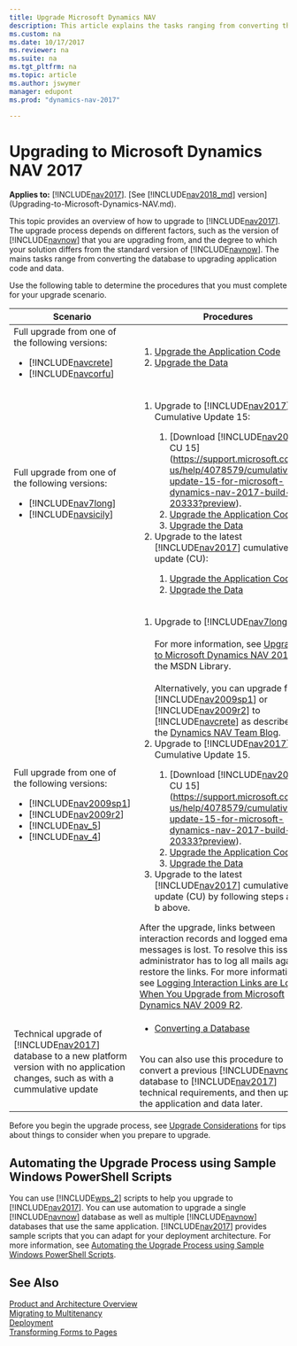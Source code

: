 ```yaml
---
title: Upgrade Microsoft Dynamics NAV
description: This article explains the tasks ranging from converting the database to upgrading application code and data for upgrading Microsoft Dynamics NAV.
ms.custom: na
ms.date: 10/17/2017
ms.reviewer: na
ms.suite: na
ms.tgt_pltfrm: na
ms.topic: article
ms.author: jswymer
manager: edupont
ms.prod: "dynamics-nav-2017"

---
```

# Upgrading to Microsoft Dynamics NAV 2017

**Applies to:** [!INCLUDE[nav2017](includes/nav2017.md)]. [See [!INCLUDE[nav2018_md](includes/nav2018_md.md)] version](Upgrading-to-Microsoft-Dynamics-NAV.md).

This topic provides an overview of how to upgrade to [!INCLUDE[nav2017](includes/nav2017.md)]. The upgrade process depends on different factors, such as the version of [!INCLUDE[navnow](includes/navnow_md.md)] that you are upgrading from, and the degree to which your solution differs from the standard version of [!INCLUDE[navnow](includes/navnow_md.md)]. The mains tasks range from converting the database to upgrading application code and data.

Use the following table to determine the procedures that you must complete for your upgrade scenario.

|  Scenario  |  Procedures  |  
|------------|--------------|  
|Full upgrade from one of the following versions:<ul><li>  [!INCLUDE[navcrete](includes/navcrete_md.md)]</li><li>   [!INCLUDE[navcorfu](includes/navcorfu_md.md)]</li></ul>|<ol><li>[Upgrade the Application Code](Upgrading-the-Application-Code-2017.md)</li><li>[Upgrade the Data](Upgrading-the-Data-2017.md)</li></ol>|  
|Full upgrade from one of the following versions:<ul><li>  [!INCLUDE[nav7long](includes/nav7long_md.md)]</li><li>[!INCLUDE[navsicily](includes/navsicily_md.md)]</li></ul>|<ol><li>Upgrade to [!INCLUDE[nav2017](includes/nav2017.md)] Cumulative Update 15:</li><ol><li>[Download [!INCLUDE[nav2017](includes/nav2017.md)] CU 15](https://support.microsoft.com/en-us/help/4078579/cumulative-update-15-for-microsoft-dynamics-nav-2017-build-20333?preview).<li>[Upgrade the Application Code](Upgrading-the-Application-Code-2017.md)</li><li>[Upgrade the Data](Upgrading-the-Data-2017.md)</li></ol><li>Upgrade to the latest [!INCLUDE[nav2017](includes/nav2017.md)] cumulative update (CU):</li><ol><li>[Upgrade the Application Code](Upgrading-the-Application-Code.md)</li><li>[Upgrade the Data](Upgrading-the-Data.md)</li></ol></ol>|  
|Full upgrade from one of the following versions:<ul><li>  [!INCLUDE[nav2009sp1](includes/nav2009sp1_md.md)]</li><li>[!INCLUDE[nav2009r2](includes/nav2009r2_md.md)]</li><li>  [!INCLUDE[nav_5](includes/nav_5_md.md)]</li><li>   [!INCLUDE[nav_4](includes/nav_4_md.md)]</li></ul>|<ol><li>Upgrade to [!INCLUDE[nav7long](includes/nav7long_md.md)].</br></br>For more information, see [Upgrading to Microsoft Dynamics NAV 2013](http://go.microsoft.com/fwlink/?LinkId=510382) in the MSDN Library.</br></br>Alternatively, you can upgrade from [!INCLUDE[nav2009sp1](includes/nav2009sp1_md.md)] or [!INCLUDE[nav2009r2](includes/nav2009r2_md.md)] to [!INCLUDE[navcrete](includes/navcrete_md.md)] as described on the [Dynamics NAV Team Blog](https://blogs.msdn.microsoft.com/nav/2014/11/09/cumulative-update-1-for-microsoft-dynamics-nav-2015-has-been-released/).</li><li>Upgrade to [!INCLUDE[nav2017](includes/nav2017.md)] Cumulative Update 15.</li><ol><li>[Download [!INCLUDE[nav2017](includes/nav2017.md)] CU 15](https://support.microsoft.com/en-us/help/4078579/cumulative-update-15-for-microsoft-dynamics-nav-2017-build-20333?preview).<li>[Upgrade the Application Code](Upgrading-the-Application-Code-2017.md)</li><li>[Upgrade the Data](Upgrading-the-Data-2017.md)</li></ol><li>Upgrade to the latest [!INCLUDE[nav2017](includes/nav2017.md)] cumulative update (CU) by following steps a and b above.</li></ol>After the upgrade, links between interaction records and logged email messages is lost. To resolve this issue, the administrator has to log all mails again to restore the links. For more information, see [Logging Interaction Links are Lost When You Upgrade from Microsoft Dynamics NAV 2009 R2](https://msdn.microsoft.com/en-us/library/hh167032%28v=nav.90%29.aspx#LoggingInteractionLinks).|
|Technical upgrade of [!INCLUDE[nav2017](includes/nav2017.md)] database to a new platform version with no application changes, such as with a cummulative update|<ul><li>[Converting a Database](Converting-a-Database-2017.md)</li></ul></br>You can also use this procedure to convert a previous [!INCLUDE[navnow](includes/navnow_md.md)] database to [!INCLUDE[nav2017](includes/nav2017.md)] technical requirements, and then upgrade the application and data later.|  

Before you begin the upgrade process, see [Upgrade Considerations](Upgrade-Considerations.md) for tips about things to consider when you prepare to upgrade.

## Automating the Upgrade Process using Sample Windows PowerShell Scripts
You can use [!INCLUDE[wps_2](includes/wps_2_md.md)] scripts to help you upgrade to [!INCLUDE[nav2017](includes/nav2017.md)]. You can use automation to upgrade a single [!INCLUDE[navnow](includes/navnow_md.md)] database as well as multiple [!INCLUDE[navnow](includes/navnow_md.md)] databases that use the same application. [!INCLUDE[nav2017](includes/nav2017.md)] provides sample scripts that you can adapt for your deployment architecture.
For more information, see [Automating the Upgrade Process using Sample Windows PowerShell Scripts](Automating-the-Upgrade-Process-using-Sample-Windows-PowerShell-Scripts.md).  

## See Also  
[Product and Architecture Overview](Product-and-Architecture-Overview.md)   
[Migrating to Multitenancy](Migrating-to-Multitenancy.md)   
[Deployment](Deployment.md)  
[Transforming Forms to Pages](http://go.microsoft.com/fwlink/?LinkId=510383)
